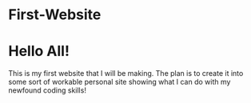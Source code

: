 # First-Website

<h1> Hello All! </h1>

<p> This is my first website that I will be making. The plan is to create it into some sort of workable personal site showing what I can do with my newfound coding skills! </p>
